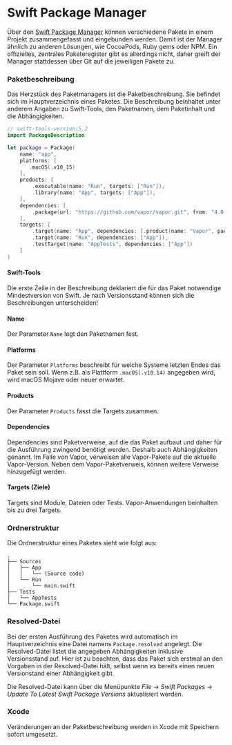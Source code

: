 # Swift Package Manager

Über den [Swift Package Manager](https://www.swift.org/package-manager/) können verschiedene Pakete in einem Projekt zusammengefasst und eingebunden werden. Damit ist der Manager ähnlich zu anderen Lösungen, wie CocoaPods, Ruby gems oder NPM. Ein offizielles, zentrales Paketeregister gibt es allerdings nicht, daher greift der Manager stattdessen über Git auf die jeweiligen Pakete zu. 

### Paketbeschreibung

Das Herzstück des Paketmanagers ist die Paketbeschreibung. Sie befindet sich im Hauptverzeichnis eines Paketes. Die Beschreibung beinhaltet unter anderem Angaben zu Swift-Tools, den Paketnamen, dem Paketinhalt und die Abhängigkeiten.

```swift
// swift-tools-version:5.2
import PackageDescription

let package = Package(
    name: "app",
    platforms: [
       .macOS(.v10_15)
    ],
    products: [
        .executable(name: "Run", targets: ["Run"]),
        .library(name: "App", targets: ["App"]),
    ],
    dependencies: [
        .package(url: "https://github.com/vapor/vapor.git", from: "4.0.0"),
    ],
    targets: [
        .target(name: "App", dependencies: [.product(name: "Vapor", package: "vapor")]),
        .target(name: "Run", dependencies: ["App"]),
        .testTarget(name: "AppTests", dependencies: ["App"])
    ]
)
```

#### Swift-Tools

Die erste Zeile in der Beschreibung deklariert die für das Paket notwendige Mindestversion von Swift. Je nach Versionsstand können sich die Beschreibungen unterscheiden!

#### Name

Der Parameter `Name` legt den Paketnamen fest.

#### Platforms

Der Parameter `Platforms` beschreibt für welche Systeme letzten Endes das Paket sein soll. Wenn z.B. als Plattform `.macOS(.v10.14)` angegeben wird, wird macOS Mojave oder neuer erwartet.

#### Products

Der Parameter `Products` fasst die Targets zusammen.

#### Dependencies

Dependencies sind Paketverweise, auf die das Paket aufbaut und daher für die Ausführung zwingend benötigt werden. Deshalb auch Abhängigkeiten genannt. Im Falle von Vapor, verweisen alle Vapor-Pakete auf die aktuelle Vapor-Version. Neben dem Vapor-Paketverweis, können weitere Verweise hinzugefügt werden.

#### Targets (Ziele)

Targets sind Module, Dateien oder Tests. Vapor-Anwendungen beinhalten bis zu drei Targets.

### Ordnerstruktur

Die Ordnerstruktur eines Paketes sieht wie folgt aus:

```
.
├── Sources
│   ├── App
│   │   └── (Source code)
│   └── Run
│       └── main.swift
├── Tests
│   └── AppTests
└── Package.swift
```

### Resolved-Datei

Bei der ersten Ausführung des Paketes wird automatisch im Hauptverzeichnis eine Datei namens `Package.resolved` angelegt. Die Resolved-Datei listet die angegeben Abhängigkeiten inklusive Versionsstand auf. Hier ist zu beachten, dass das Paket sich erstmal an den Vorgaben in der Resolved-Datei hält, selbst wenn es bereits einen neuen Versionstand einer Abhängigkeit gibt.

Die Resolved-Datei kann über die Menüpunkte *File* → *Swift Packages* → *Update To Latest Swift Package Versions* aktualisiert werden.

### Xcode

Veränderungen an der Paketbeschreibung werden in Xcode mit Speichern sofort umgesetzt.
